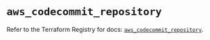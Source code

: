 # `aws_codecommit_repository`

Refer to the Terraform Registry for docs: [`aws_codecommit_repository`](https://registry.terraform.io/providers/hashicorp/aws/5.94.1/docs/resources/codecommit_repository).

